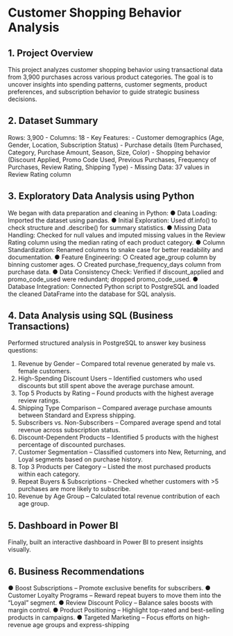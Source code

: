 # Customer Shopping Behavior Analysis 
## 1. Project Overview 
This project analyzes customer shopping behavior using transactional data from 3,900 
purchases across various product categories. The goal is to uncover insights into spending 
patterns, customer segments, product preferences, and subscription behavior to guide strategic 
business decisions. 
## 2. Dataset Summary 
Rows: 3,900 - Columns: 18 - Key Features: - Customer demographics (Age, Gender, Location, Subscription Status) - Purchase details (Item Purchased, Category, Purchase Amount, Season, Size, Color) - Shopping behavior (Discount Applied, Promo Code Used, Previous Purchases, Frequency of 
Purchases, Review Rating, Shipping Type) - Missing Data: 37 values in Review Rating column 
## 3. Exploratory Data Analysis using Python 
We began with data preparation and cleaning in Python: 
● Data Loading: Imported the dataset using pandas. 
● Initial Exploration: Used df.info() to check structure and .describe() for summary statistics.
● Missing Data Handling: Checked for null values and imputed missing values in the 
Review Rating column using the median rating of each product category. 
● Column Standardization: Renamed columns to snake case for better readability and 
documentation. 
● Feature Engineering: 
○ Created age_group column by binning customer ages. 
○ Created purchase_frequency_days column from purchase data. 
● Data Consistency Check: Verified if discount_applied and promo_code_used 
were redundant; dropped promo_code_used. 
● Database Integration: Connected Python script to PostgreSQL and loaded the cleaned 
DataFrame into the database for SQL analysis.
## 4. Data Analysis using SQL (Business Transactions) 
 Performed structured analysis in PostgreSQL to answer key business questions: 
1. Revenue by Gender – Compared total revenue generated by male vs. female 
customers. 
2. High-Spending Discount Users – Identified customers who used discounts but still 
spent above the average purchase amount. 
3. Top 5 Products by Rating – Found products with the highest average review ratings. 
4. Shipping Type Comparison – Compared average purchase amounts between 
Standard and Express shipping. 
5. Subscribers vs. Non-Subscribers – Compared average spend and total revenue 
across subscription status. 
6. Discount-Dependent Products – Identified 5 products with the highest percentage of 
discounted purchases. 
7. Customer Segmentation – Classified customers into New, Returning, and Loyal 
segments based on purchase history. 
8. Top 3 Products per Category – Listed the most purchased products within each 
category. 
9. Repeat Buyers & Subscriptions – Checked whether customers with >5 purchases are 
more likely to subscribe. 
10. Revenue by Age Group – Calculated total revenue contribution of each age group. 
## 5. Dashboard in Power BI 
Finally, built an interactive dashboard in Power BI to present insights visually.
## 6. Business Recommendations 
● Boost Subscriptions – Promote exclusive benefits for subscribers. 
● Customer Loyalty Programs – Reward repeat buyers to move them into the “Loyal” 
segment. 
● Review Discount Policy – Balance sales boosts with margin control. 
● Product Positioning – Highlight top-rated and best-selling products in campaigns. 
● Targeted Marketing – Focus efforts on high-revenue age groups and express-shipping
